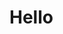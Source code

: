 <!DOCTYPE html>
  <head>
    <title>Test</title>
  </head>
  <body>
    <h1>Hello</h1>
  </body>
</html>
